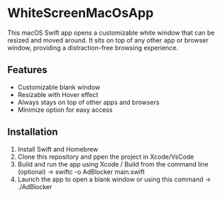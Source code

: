 # WhiteScreenMacOsApp
This macOS Swift app opens a customizable white window that can be resized and moved around. It sits on top of any other app or browser window, providing a distraction-free browsing experience.

## Features
- Customizable blank window
- Resizable with Hover effect
- Always stays on top of other apps and browsers
- Minimize option for easy access

## Installation

1. Install Swift and Homebrew
2. Clone this repository and ppen the project in Xcode/VsCode
3. Build and run the app using Xcode / Build from the command line (optional)  -> swiftc -o AdBlocker main.swift
4. Launch the app to open a blank window or using this command -> ./AdBlocker
